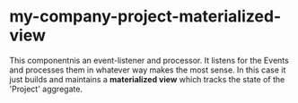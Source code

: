 # my-company-project-materialized-view

This componentnis an event-listener and processor. It listens for the Events and processes them in whatever way makes the most sense. In this case it just builds and maintains a **materialized view** which tracks the state of the 'Project' aggregate.
